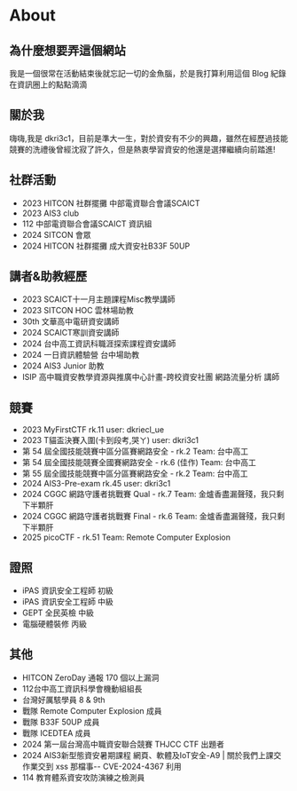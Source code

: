 # About

## 為什麼想要弄這個網站

我是一個很常在活動結束後就忘記一切的金魚腦，於是我打算利用這個 Blog 紀錄在資訊圈上的點點滴滴

## 關於我

嗨嗨,我是 dkri3c1，目前是準大一生，對於資安有不少的興趣，雖然在經歷過技能競賽的洗禮後曾經沈寂了許久，但是熱衷學習資安的他還是選擇繼續向前踏進!

## 社群活動

- 2023 HITCON 社群擺攤 中部電資聯合會議SCAICT
- 2023 AIS3 club
- 112 中部電資聯合會議SCAICT 資訊組
- 2024 SITCON 會眾
- 2024 HITCON 社群擺攤 成大資安社B33F 50UP

## 講者&助教經歷

- 2023 SCAICT十一月主題課程Misc教學講師
- 2023 SITCON HOC 雲林場助教
- 30th 文華高中電研資安講師
- 2024 SCAICT寒訓資安講師
- 2024 台中高工資訊科職涯探索課程資安講師
- 2024 一日資訊體驗營  台中場助教
- 2024 AIS3 Junior 助教
- ISIP 高中職資安教學資源與推廣中心計畫-跨校資安社團 網路流量分析 講師

## 競賽

- 2023 MyFirstCTF rk.11 user: dkriecl_ue
- 2023 T貓盃決賽入圍(卡到段考,哭ㄚ) user: dkri3c1
- 第 54 屆全國技能競賽中區分區賽網路安全 - rk.2 Team: 台中高工
- 第 54 屆全國技能競賽全國賽網路安全 - rk.6 (佳作) Team: 台中高工
- 第 55 屆全國技能競賽中區分區賽網路安全 - rk.2 Team: 台中高工
- 2024 AIS3-Pre-exam rk.45 user: dkri3c1
- 2024 CGGC 網路守護者挑戰賽 Qual - rk.7 Team: 金爐香盡漏聲殘，我只剩下半顆肝
- 2024 CGGC 網路守護者挑戰賽 Final - rk.6 Team: 金爐香盡漏聲殘，我只剩下半顆肝
- 2025 picoCTF - rk.51 Team: Remote Computer Explosion


## 證照

- iPAS 資訊安全工程師 初級
- iPAS 資訊安全工程師 中級
- GEPT 全民英檢 中級
- 電腦硬體裝修 丙級


## 其他

- HITCON ZeroDay 通報 170 個以上漏洞
- 112台中高工資訊科學會機動組組長
- 台灣好厲駭學員 8 & 9th
- 戰隊 Remote Computer Explosion 成員
- 戰隊 B33F 50UP 成員
- 戰隊 ICEDTEA 成員
- 2024 第一屆台灣高中職資安聯合競賽 THJCC CTF 出題者
- 2024 AIS3新型態資安暑期課程 網頁、軟體及IoT安全-A9 | 關於我們上課交作業交到 xss 那檔事-- CVE-2024-4367 利用
- 114 教育體系資安攻防演練之檢測員